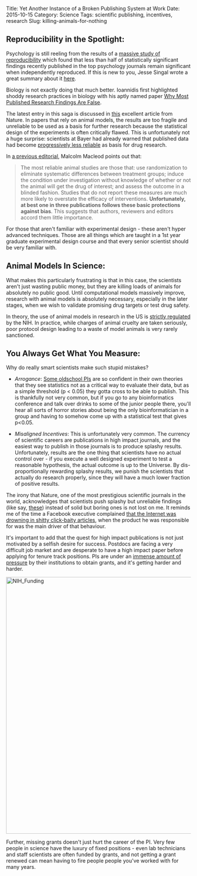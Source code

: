 Title: Yet Another Instance of a Broken Publishing System at Work
Date: 2015-10-15
Category: Science
Tags: scientific publishing, incentives, research
Slug: killing-animals-for-nothing

Reproducibility in the Spotlight:
---------------------------------
Psychology is still reeling from the results of a [massive study of
reproducibility](https://www.sciencemag.org/content/349/6251/aac4716.abstract)
which found that less than half of statistically significant findings recently
published in the top psychology journals remain significant when independently
reproduced.  If this is new to you, Jesse Singal wrote a great summary about it [here](http://nymag.com/scienceofus/2015/08/many-psychology-research-findings-may-be-false.html).

Biology is not exactly doing that much better.  Ioannidis first highlighted
shoddy research practices in biology with his aptly named paper
[Why Most Published Research Findings Are False](http://journals.plos.org/plosmedicine/article?id=10.1371/journal.pmed.0020124).

The latest entry in this saga is discussed in [this](http://www.nature.com/news/poorly-designed-animal-experiments-in-the-spotlight-1.18559)
excellent article from Nature.  In papers that rely on animal models, the
results are too fragile and unreliable to be used as a basis for further
research because the statistical design of the experiments is often
critically flawed.  This is unfortunately not a huge surprise: scientists
at Bayer had already warned that published data had become [progressively less reliable](http://www.nature.com/nrd/journal/v10/n9/full/nrd3439-c1.html) as
basis for drug research.

In [a previous editorial](http://www.nature.com/news/2011/110928/full/477511a.html),
Malcolm Macleod points out that:

>The most reliable animal studies are those that: use randomization to eliminate
systematic differences between treatment groups; induce the condition under
investigation without knowledge of whether or not the animal will get the drug of
interest; and assess the outcome in a blinded fashion. Studies that do not
report these measures are much more likely to overstate the efficacy of
interventions.  **Unfortunately, at best one in three publications follows
these basic protections against bias**. This suggests that authors,
reviewers and editors accord them little importance.

For those that aren't familiar with experimental design - these aren't hyper
advanced techniques.  Those are all things which are taught in a 1st year graduate
experimental design course and that every senior scientist should be very
familiar with.

Animal Models In Science:
-------------------------
What makes this particularly frustrating is that in this case, the scientists
aren't just wasting public money, but they are killing loads of animals for
absolutely no public good.  Until computational models massively improve,
research with animal models is absolutely necessary, especially in the later
stages, when we wish to validate promising drug targets or test drug safety.

In theory, the use of animal models in research in the US is
[strictly regulated](https://grants.nih.gov/grants/olaw/references/phspol.htm)
by the NIH.  In practice, while charges of animal cruelty are taken seriously,
poor protocol design leading to a waste of model animals is very rarely
sanctioned.

You Always Get What You Measure:
---------------------------------
Why do really smart scientists make such stupid mistakes?

- *Arrogance*: [Some oldschool PIs](http://retractionwatch.com/2014/05/30/braggadacio-information-control-and-fear-life-inside-a-brigham-stem-cell-lab-under-investigation/) are so confident in their own theories that they see
statistics not as a critical way to evaluate their data, but as a simple
threshold (p < 0.05) they gotta cross to be able to publish.  This is thankfully
not very common, but if you go to any bioinformatics conference and talk over drinks
to some of the junior people there, you'll hear all sorts of horror stories about
being the only bioinformatician in a group and having to somehow come up with a
statistical test that gives p<0.05.

- *Misaligned Incentives*: This is unfortunately very common.  The currency of
scientific careers are publications in high impact journals, and the easiest way
to publish in those journals is to produce splashy results.  Unfortunately,
results are the one thing that scientists have no actual control over - if you
execute a well designed experiment to test a reasonable hypothesis, the
actual outcome is up to the Universe.  By dis-proportionally rewarding splashy
results, we punish the scientists that actually do research properly, since they
will have a much lower fraction of positive results.

The irony that Nature, one of the most prestigious scientific journals in the world,
acknowledges that scientists push splashy but unreliable findings (like say,
[these](http://www.nature.com/nature/journal/v505/n7485/full/nature12968.html))
instead of solid but boring ones is not lost on me.  It reminds me of the time
a Facebook executive complained [that the Internet was drowning in shitty click-baity articles](https://www.facebook.com/mhudack/posts/10152148792566194), when the
product he was responsible for was the main driver of that behaviour.

It's important to add that the quest for high impact publications is not
just motivated by a selfish desire for success.  Postdocs are facing a very
difficult job market and are desperate to have a high impact paper before
applying for tenure track positions.  PIs are under an [immense amount of
pressure](http://www.dcscience.net/2014/12/01/publish-and-perish-at-imperial-college-london-the-death-of-stefan-grimm/)
by their institutions to obtain grants, and it's getting harder and harder.

<img src="http://nexus.od.nih.gov/all/wp-content/uploads/2014/03/FundingAwardSuccessRate_RPG.jpg " alt="NIH_Funding" style="width: 700px;"/>

Further, missing grants doesn't just hurt the career of the PI.  Very few people
in science have the luxury of fixed positions - even lab technicians and staff
scientists are often funded by grants, and not getting a grant renewed can mean
having to fire people people you've worked with for many years.
